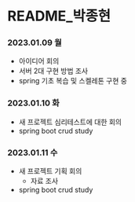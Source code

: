 # README\_박종현

### 2023.01.09 월

- 아이디어 회의
- 서버 2대 구현 방법 조사
- spring 기초 복습 및 스켈레톤 구현 중

### 2023.01.10 화

- 새 프로젝트 심리테스트에 대한 회의
- spring boot crud study

### 2023.01.11 수

- 새 프로젝트 기획 회의
  - 자료 조사
- spring boot crud study
